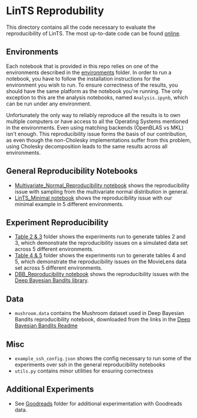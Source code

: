 # LinTS Reprodubility
This directory contains all the code necessary to evaluate the reproducibility of LinTS. The most up-to-date code can be found [online](https://github.com/fidelity/mabwiser/tree/master/examples/lints_reproducibility).

## Environments
Each notebook that is provided in this repo relies on one of the environments described in the [environments](environments) folder.
In order to run a notebook, you have to follow the installation instructions for the environment you wish to run.
To ensure correctness of the results, you should have the same platform as the notebook you're running.
The only exception to this are the analysis notebooks, named `Analysis.ipynb`, which can be run under any environment.

Unfortunately the only way to reliably reproduce all the results is to own multiple computers or have access to all the Operating Systems mentioned in the environments.
Even using matching backends (OpenBLAS vs MKL) isn't enough.
This reproducibility issue forms the basis of our contribution, as even though the non-Cholesky implementations suffer from this problem, using Cholesky decomposition leads to the same results across all environments.

## General Reproducibility Notebooks
- [Multivariate_Normal_Reproducibility notebook](Multivariate_Normal_Reproducibility.ipynb) shows the reproducibility issue with sampling from the multivariate normal distribution in general.
- [LinTS_Minimal notebook](LinTS_Minimal.ipynb) shows the reproducibility issue with our minimal example in 5 different environments.

## Experiment Reproducibility
- [Table 2 & 3](table_2_3) folder shows the experiments run to generate tables 2 and 3, which demonstrate the reproducibility issues on a simulated data set across 5 different environments.
- [Table 4 & 5](table_4_5) folder shows the experiments run to generate tables 4 and 5, which demonstrate the reproducibility issues on the MovieLens data set across 5 different environments.
- [DBB_Reproducibility notebook](DBB_Reproducibility.ipynb) shows the reproducibility issues with the [Deep Bayesian Bandits library](https://github.com/tensorflow/models/tree/archive/research/deep_contextual_bandits).

## Data
- `mushroom.data` contains the Mushroom dataset used in Deep Bayesian Bandits reproducibility notebook, downloaded from the links in the [Deep Bayesian Bandits Readme](https://github.com/tensorflow/models/tree/36101ab4095065a4196ff4f6437e94f0d91df4e9/research/deep_contextual_bandits)

## Misc
- `example_ssh_config.json` shows the config necessary to run some of the experiments over ssh in the general reproducibility notebooks
- `utils.py` contains minor utilities for ensuring correctness

## Additional Experiments
- See [Goodreads](goodreads) folder for additional experimentation with Goodreads data.

